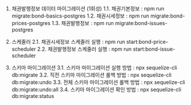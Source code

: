 1. 채권발행정보 데이터 마이그레이션 (1회성)
   1.1. 채권기본정보 : npm run migrate:bond-basics-postgres
   1.2. 채권시세정보 : npm run migrate:bond-prices-postgres
   1.3. 채권발행정보 : npm run migrate:bond-issues-postgres

2. 스케줄러
   2.1. 채권시세정보 스케줄러 실행 : npm run start:bond-price-scheduler
   2.2. 채권발행정보 스케줄러 실행 : npm run start:bond-issue-scheduler

3. 스키마 마이그레이션
   3.1. 스키마 마이그레이션 실행 방법 : npx sequelize-cli db:migrate
   3.2. 직전 스키마 마이그레이션 롤백 방법 : npx sequelize-cli db:migrate:undo
   3.3. 전체 스키마 마이그레이션 롤백 방법 : npx sequelize-cli db:migrate:undo:all
   3.4. 스키마 마이그레이션 확인 방법 : npx sequelize-cli db:migrate:status
